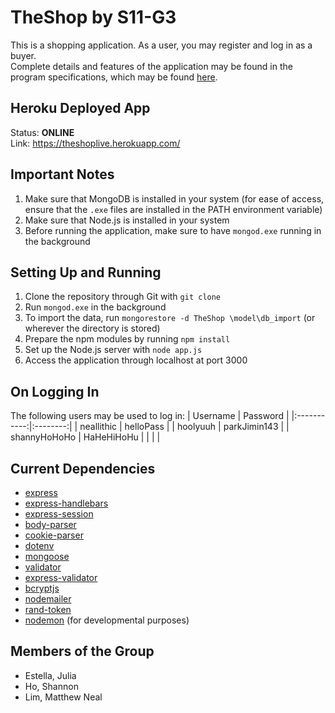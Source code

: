 # TheShop by S11-G3
This is a shopping application. As a user, you may register and log in as a buyer.  
Complete details and features of the application may be found in the program specifications, which may be found [here](https://github.com/ccapdev1920T2/s11g3/blob/master/%5BREVISED%5D%20Group3%20S11%20MP%20Specifications.pdf.pdf).

## Heroku Deployed App
Status: **ONLINE**  
Link: https://theshoplive.herokuapp.com/

## Important Notes
1. Make sure that MongoDB is installed in your system (for ease of access, ensure that the `.exe` files are installed in the PATH environment variable)
2. Make sure that Node.js is installed in your system
3. Before running the application, make sure to have `mongod.exe` running in the background

## Setting Up and Running
1. Clone the repository through Git with `git clone`
2. Run `mongod.exe` in the background
3. To import the data, run `mongorestore -d TheShop \model\db_import` (or wherever the directory is stored)
4. Prepare the npm modules by running `npm install`
5. Set up the Node.js server with `node app.js`
6. Access the application through localhost at port 3000

## On Logging In
The following users may be used to log in:
| Username | Password |
|:-----------:|:--------:|
| neallithic | helloPass |
| hoolyuuh | parkJimin143 |
| shannyHoHoHo | HaHeHiHoHu |
|  |  |

## Current Dependencies
- [express](https://www.npmjs.com/package/express)
- [express-handlebars](https://www.npmjs.com/package/express-handlebars)
- [express-session](https://www.npmjs.com/package/express-session)
- [body-parser](https://www.npmjs.com/package/body-parser)
- [cookie-parser](https://www.npmjs.com/package/cookie-parser)
- [dotenv](https://www.npmjs.com/package/dotenv)
- [mongoose](https://www.npmjs.com/package/mongoose)
- [validator](https://www.npmjs.com/package/validator)
- [express-validator](https://www.npmjs.com/package/express-validator)
- [bcryptjs](https://www.npmjs.com/package/bcrypt)
- [nodemailer](https://www.npmjs.com/package/nodemailer)
- [rand-token](https://www.npmjs.com/package/rand-token)
- [nodemon](https://www.npmjs.com/package/nodemon) (for developmental purposes)

## Members of the Group
- Estella, Julia
- Ho, Shannon
- Lim, Matthew Neal
